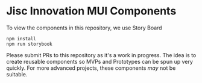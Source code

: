 # Jisc Innovation MUI Components

To view the components in this repository, we use Story Board

```
npm install
npm run storybook
```

Please submit PRs to this repository as it's a work in progress. The idea is to create reusable components so MVPs and Prototypes can be spun up very quickly. For more advanced projects, these components *may* not be suitable.
